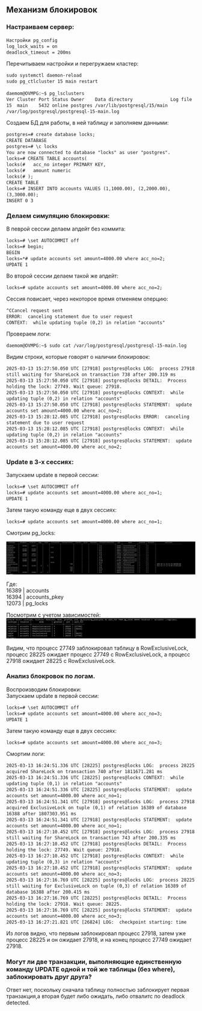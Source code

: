 ## Механизм блокировок

### Настраиваем сервер:  
```
Настройки pg_config
log_lock_waits = on
deadlock_timeout = 200ms
```
Перечитываем настройки и перегружаем кластер:  
```
sudo systemctl daemon-reload
sudo pg_ctlcluster 15 main restart

daemom@OVMPG:~$ pg_lsclusters
Ver Cluster Port Status Owner    Data directory              Log file
15  main    5432 online postgres /var/lib/postgresql/15/main /var/log/postgresql/postgresql-15-main.log
```

Создаем БД для работы, в ней таблицу и заполняем данными:  
```
postgres=# create database locks;
CREATE DATABASE
postgres=# \c locks
You are now connected to database "locks" as user "postgres".
locks=# CREATE TABLE accounts(
locks(#   acc_no integer PRIMARY KEY,
locks(#   amount numeric
locks(# );
CREATE TABLE
locks=# INSERT INTO accounts VALUES (1,1000.00), (2,2000.00), (3,3000.00);
INSERT 0 3
```

### Делаем симуляцию блокировки:

В певрой сессии делаем апдейт без коммита:
```
locks=# \set AUTOCOMMIT off
locks=# begin;
BEGIN
locks=*# update accounts set amount=4000.00 where acc_no=2;
UPDATE 1
```
Во второй сессии делаем такой же апдейт:  
```
locks=# update accounts set amount=4000.00 where acc_no=2;
```
Сессия повисает, через некоторое время отменяем оперцию:  
```
^CCancel request sent
ERROR:  canceling statement due to user request
CONTEXT:  while updating tuple (0,2) in relation "accounts"
```

Провераем логи:
```
daemom@OVMPG:~$ sudo cat /var/log/postgresql/postgresql-15-main.log
```
Видим строки, которые говорят о наличии блокировок:
```
2025-03-13 15:27:50.050 UTC [27918] postgres@locks LOG:  process 27918 still waiting for ShareLock on transaction 738 after 200.319 ms
2025-03-13 15:27:50.050 UTC [27918] postgres@locks DETAIL:  Process holding the lock: 27749. Wait queue: 27918.
2025-03-13 15:27:50.050 UTC [27918] postgres@locks CONTEXT:  while updating tuple (0,2) in relation "accounts"
2025-03-13 15:27:50.050 UTC [27918] postgres@locks STATEMENT:  update accounts set amount=4000.00 where acc_no=2;
2025-03-13 15:28:12.085 UTC [27918] postgres@locks ERROR:  canceling statement due to user request
2025-03-13 15:28:12.085 UTC [27918] postgres@locks CONTEXT:  while updating tuple (0,2) in relation "accounts"
2025-03-13 15:28:12.085 UTC [27918] postgres@locks STATEMENT:  update accounts set amount=4000.00 where acc_no=2;
```
### Update в 3-х сессиях:

Запускаем update в первой сессии:
```
locks=# \set AUTOCOMMIT off
locks=# update accounts set amount=4000.00 where acc_no=1;
UPDATE 1
```
Затем такую команду еще в двух сессиях:
```
locks=# update accounts set amount=4000.00 where acc_no=1;
```
Смотрим pg_locks:

![NEWVOLUME](https://github.com/H1trec/OTUS-Postgre-DBA-2025-01//blob/main/blocks.JPG?raw=true)

Где:  
16389 | accounts  
16394 | accounts_pkey  
12073 | pg_locks   

Посмотрим с учетом зависимостей:  
![NEWVOLUME](https://github.com/H1trec/OTUS-Postgre-DBA-2025-01//blob/main/blocks2.JPG?raw=true)

Видим, что процесс 27749 заблокировал таблицу в RowExclusiveLock, процесс 28225 ожидает процесс 27749 с RowExclusiveLock, а процесс 27918 ожидает 28225 с RowExclusiveLock.

### Анализ блокровок по логам.

Воспроизводим блокировки:  
Запускаем update в первой сессии:
```
locks=# \set AUTOCOMMIT off
locks=# update accounts set amount=4000.00 where acc_no=3;
UPDATE 1
```
Затем такую команду еще в двух сессиях:
```
locks=# update accounts set amount=4000.00 where acc_no=3;
```
Смортим логи:  
```
2025-03-13 16:24:51.336 UTC [28225] postgres@locks LOG:  process 28225 acquired ShareLock on transaction 740 after 1811671.281 ms
2025-03-13 16:24:51.336 UTC [28225] postgres@locks CONTEXT:  while updating tuple (0,1) in relation "accounts"
2025-03-13 16:24:51.336 UTC [28225] postgres@locks STATEMENT:  update accounts set amount=4000.00 where acc_no=1;
2025-03-13 16:24:51.341 UTC [27918] postgres@locks LOG:  process 27918 acquired ExclusiveLock on tuple (0,1) of relation 16389 of database 16388 after 1807303.951 ms
2025-03-13 16:24:51.341 UTC [27918] postgres@locks STATEMENT:  update accounts set amount=4000.00 where acc_no=1;
2025-03-13 16:27:10.452 UTC [27918] postgres@locks LOG:  process 27918 still waiting for ShareLock on transaction 743 after 200.335 ms
2025-03-13 16:27:10.452 UTC [27918] postgres@locks DETAIL:  Process holding the lock: 27749. Wait queue: 27918.
2025-03-13 16:27:10.452 UTC [27918] postgres@locks CONTEXT:  while updating tuple (0,3) in relation "accounts"
2025-03-13 16:27:10.452 UTC [27918] postgres@locks STATEMENT:  update accounts set amount=4000.00 where acc_no=3;
2025-03-13 16:27:16.769 UTC [28225] postgres@locks LOG:  process 28225 still waiting for ExclusiveLock on tuple (0,3) of relation 16389 of database 16388 after 200.415 ms
2025-03-13 16:27:16.769 UTC [28225] postgres@locks DETAIL:  Process holding the lock: 27918. Wait queue: 28225.
2025-03-13 16:27:16.769 UTC [28225] postgres@locks STATEMENT:  update accounts set amount=4000.00 where acc_no=3;
2025-03-13 16:27:21.821 UTC [26824] LOG:  checkpoint starting: time
```
Из логов видно, что первым заблокировал процесс 27918, затем уже процесс 28225 и он ожидает 27918, и на конец процесс 27749 ожидает 27918.

### Могут ли две транзакции, выполняющие единственную команду UPDATE одной и той же таблицы (без where), заблокировать друг друга?

Ответ нет, поскольку сначала таблицу полностью заблокирует первая транзакция,а вторая будет либо ожидать, либо отвалитс по deadlock detected.
